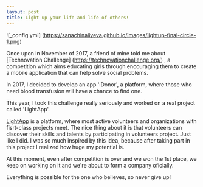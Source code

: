 ```yaml
---
layout: post
title: Light up your life and life of others!
--- 
```


![_config.yml] (https://sanachinaliyeva.github.io/images/lightup-final-circle-1.png)

Once upon in November of 2017, a friend of mine told me about [Technovation Challenge] (https://technovationchallenge.org/) , a competition which aims educating girls through encouraging them to create a mobile application that can help solve social problems.

In 2017, I decided to develop an app 'iDonor', a platform, where those who need blood transfusion will have a chance to find one. 

This year, I took this challenge really seriously and worked on a real project called 'LightApp'. 

[LightApp](https://play.google.com/store/apps/details?id=kz.lightapp.lightapp) is a platform, where most active volunteers and organizations with fisrt-class projects meet. The nice thing about it is that volunteers can discover their skills and talents by participating in volunteers project.
Just like I did. I was so much inspired by this idea, because after taking part in this project I realized how huge my potential is.

At this moment, even after competition is over and we won the 1st place, we keep on working on it and we're about to form a company oficially.

Everything is possible for the one who believes, so never give up!
